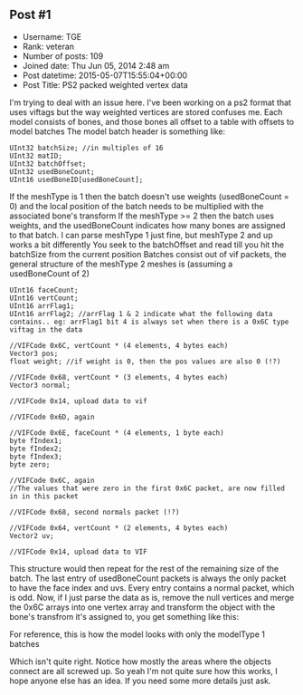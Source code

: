 ## Post #1
- Username: TGE
- Rank: veteran
- Number of posts: 109
- Joined date: Thu Jun 05, 2014 2:48 am
- Post datetime: 2015-05-07T15:55:04+00:00
- Post Title: PS2 packed weighted vertex data

I'm trying to deal with an issue here.
I've been working on a ps2 format that uses viftags but the way weighted vertices are stored confuses me.
Each model consists of bones, and those bones all offset to a table with offsets to model batches
The model batch header is something like:

```
UInt32 batchSize; //in multiples of 16
UInt32 matID;
UInt32 batchOffset;
UInt32 usedBoneCount;
UInt16 usedBoneID[usedBoneCount];

```


If the meshType is 1 then the batch doesn't use weights (usedBoneCount = 0) and the local position of the batch needs to be multiplied with the associated bone's transform
If the meshType >= 2 then the batch uses weights, and the usedBoneCount indicates how many bones are assigned to that batch.
I can parse meshType 1 just fine, but meshType 2 and up works a bit differently
You seek to the batchOffset and read till you hit the batchSize from the current position
Batches consist out of vif packets, the general structure of the meshType 2 meshes is (assuming a usedBoneCount of 2)

```
UInt16 faceCount;
UInt16 vertCount;
UInt16 arrFlag1;
UInt16 arrFlag2; //arrFlag 1 & 2 indicate what the following data contains.. eg: arrFlag1 bit 4 is always set when there is a 0x6C type viftag in the data

//VIFCode 0x6C, vertCount * (4 elements, 4 bytes each)
Vector3 pos;
float weight; //if weight is 0, then the pos values are also 0 (!?)

//VIFCode 0x68, vertCount * (3 elements, 4 bytes each)
Vector3 normal;

//VIFCode 0x14, upload data to vif

//VIFCode 0x6D, again

//VIFCode 0x6E, faceCount * (4 elements, 1 byte each)
byte fIndex1;
byte fIndex2;
byte fIndex3;
byte zero;

//VIFCode 0x6C, again
//The values that were zero in the first 0x6C packet, are now filled in in this packet

//VIFCode 0x68, second normals packet (!?)

//VIFCode 0x64, vertCount * (2 elements, 4 bytes each)
Vector2 uv;

//VIFCode 0x14, upload data to VIF

```


This structure would then repeat for the rest of the remaining size of the batch.
The last entry of usedBoneCount packets is always the only packet to have the face index and uvs.
Every entry contains a normal packet, which is odd.
Now, if I just parse the data as is, remove the null vertices and merge the 0x6C arrays into one vertex array and transform the object with the bone's transfrom it's assigned to, you get something like this:

For reference, this is how the model looks with only the modelType 1 batches


Which isn't quite right. Notice how mostly the areas where the objects connect are all screwed up.
So yeah I'm not quite sure how this works, I hope anyone else has an idea. If you need some more details just ask.
